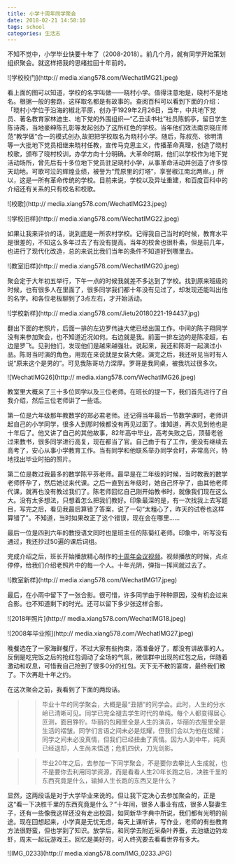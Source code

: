 ```yaml
---
title: 小学十周年同学聚会
date: 2018-02-21 14:58:10
tags: school
categories: 生活志
---
```


不知不觉中，小学毕业快要十年了（2008-2018）。前几个月，就有同学开始策划组织聚会。就这样把我的思绪拉回十年前的。

![学校校门](http://
media.xiang578.com/WechatIMG21.jpeg)

看上面的图可以知道，学校的名字叫做——晓村小学。值得注意地是，晓村不是地名。根据一般的套路，这样取名都是有故事的。查阅百科可以看到下面的介绍：「晓村小学位于沿海的椒北平原，创办于1929年2月26日，当年，中共地下党员、著名教育家林迪生、地下党的外围组织—“乙丑读书社”社员陈鹤亭，留日学生陈诗斋，当地豪绅陈孔彰等发起创办了这所红色的学校。当年他们效法南京晓庄师范“教学做”合一的模式创办,故把把学校取名为晓村小学。随后，陈叔亮、徐明清等一大批地下党员相继来晓村任教，宣传马克思主义，传播革命真理，创造了晓村校歌，颁布了晓村校训，办学方向十分明确。大革命时期，他们以学校作为地下党活动场所，曾先后有十多位地下党员驻足晓村小学，从事革命活动并创造了许多惊天动地。可歌可泣的辉煌业绩，被誉为“荒原里的灯塔”，享誉椒江南北两岸。」所以，这是一所有革命传统的学校。目前来说，学校以及异址重建，和百度百科中的介绍还有关系的只有校名和校歌。

![校歌](http://
media.xiang578.com/WechatIMG23.jpeg)

![学校旧样](http://
media.xiang578.com/WechatIMG22.jpeg)

如果让我来评价的话，说到底是一所农村学校。记得我自己当时的时候，教育水平是很差的，不知这么多年过去了有没有提高。当年的校舍也很朴素，但是前几年，也进行了现代化改造，总的来说比我们当年的条件不知道好到哪里去。

![教室旧样](http://
media.xiang578.com/WechatIMG20.jpeg)

聚会定于大年初五举行，下午一点的时候我就差不多达到了学校。找到原来班级的时候，也有很多人在里面了，很多同学我们都十年没有见过了，却发现还能叫出他的名字。和各位老板聊到了3点左右，才开始活动。

![学校新样](http://
media.xiang578.com/Jietu20180221-194437.jpg)

翻出下面的老照片，后面一排的左边罗伟迪大佬已经出国工作。中间的陈子翔同学没有来参加聚会，也不知道近况如何。右边就是我。前面一排左边的是陈凌超，右边是罗飞。见到他们，发现他们是越来越强壮。说起来，我还和陈哥一起演过小品。陈哥当时演的角色，用现在来说就是女装大佬。演完之后，我还听见当时有人说“原来这个是男的”。可见我陈哥功力深厚。罗哥是我同桌，被我坑过很多次。

![WechatIMG26](http://
media.xiang578.com/WechatIMG26.jpeg)

教室里大概来了三十多位同学以及三位老师。在班长的提一下，我们首先进行了自我介绍，然后三位老师讲了一些话。

第一位是六年级那年教数学的郑必君老师。还记得当年最后一节数学课时，老师讲起自己的小学同学，很多人到那时候都没有再见过面了。谁知道，再次见到他也是十年后了。他又讲了自己的其他故事，82年高中毕业，高考失败之后，顶替老爸过来教书，很多同学进行高复，现在都当了官。自己由于有了工作，便没有继续去高考了，安心从事小学教育工作。当有同学和他联系举办同学会时，非常高兴，特地找出毕业时拍的照片。

第二位是教过我最多的数学陈平芬老师。最早是在二年级的时候，当时教我的数学老师怀孕了，然后她过来代课。之后一直到五年级时，她自己怀孕了，由其他老师代课，就再也没有教过我们了。陈老师回忆自己刚开始教书时，就像我们现在这么大。没有太多想法，只想着怎么把我们教好。印象最深的是，有一次找我上去写题目，写完之后，看见我最后算错了答案，说了一句“太粗心了，昨天的试卷也这样算错了”。不知道，当时如果改正了这个错误，现在会在哪里……

最后一位是四到六年的教授语文同时也是班主任的陈菊红老师。印象中，听写没有通过，我还抄过50遍的课后词组。

完成介绍之后，班长开始播放精心制作的[十周年会议视频](http://xiaoying.tv/v/z5qfqz/1/?fromApp=XiaoYing&toApp=wechat&from=groupmessage&isappinstalled=0)。视频播放的时候，点点停停，给我们介绍老照片中的每一个人。十年光阴，弹指一挥间就过去了。

![教室新样](http://
media.xiang578.com/WechatIMG17.jpeg)

最后，在小雨中留下了一张合影。很可惜，许多同学由于种种原因，没有机会过来合影。也不知道剩下的时光。还可以留下多少张这样合影。

![2018年照片](http://
media.xiang578.com/WechatIMG18.jpeg)

![2008年毕业照](http://
media.xiang578.com/WechatIMG27.jpeg)

晚餐选在了一家海鲜餐厅，不过大家有些拘束，酒准备好了，都没有讲故事的人。反倒是吃完饭之后的抢红包调动了全场的气氛，微信群中出现的红包之后，伴随着激动和叹息，可惜我自己抢到了很多0分的红包。天下无不散的宴席，最终我们散了。下次再赴十年之约。

在这次聚会之前，我看到了下面的两段话。
>>毕业十年的同学聚会，大概是最“丑陋”的同学会。此时，人生的分水岭已清晰可见。同学已完全褪去学生时代的单纯。每个人都变得居心叵测，面目狰狞。华丽的包厢里全是人生的演员，华丽的衣服里全是生活的褶皱。同学们言语之间未必是炫耀，但我们会以为他在炫耀；同学之间未必没真情，但我们已经扭曲了真情。因为人到中年，纯真已经退却，人生尚未悟透；危机四伏，刀光剑影。

>>毕业20年之后，去参加一下同学聚会，不是要你去攀比人生成就，也不是要你去利用同学资源，而是看看人生20年长跑之后，决胜千里的东西究竟是什么，输掉人生长跑的东西又是什么？

显然，这两段话是对于大学毕业来说的。但让我下定决心去参加聚会的，正是这“看一下决胜千里的东西究竟是什么？”十年间，很多人事业有成，很多人娶妻生子，还有一些像我这样还没有走出校园，如同新华字典中所说，我们都有光明的前途。现在回想起来，小学真是无忧无虑，每天上课听讲，写作业，老师的有些教育方法很野蛮，但也学到了知识。放学后，和同学去附近采桑叶养蚕，去池塘边钓龙虾，周末一起玩游戏王。回忆是美好的，可人终究要去看看世界有多大。

![IMG_0233](http://
media.xiang578.com/IMG_0233.JPG)

